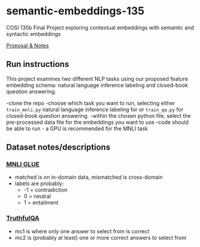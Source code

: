 # semantic-embeddings-135
COSI 135b Final Project exploring contextual embeddings with semantic and syntactic embeddings


[Proposal & Notes](https://docs.google.com/document/d/1TROsfiCp_7LEXnwlXVvwwOFQCagzEnc10vwqtuxpDoU/edit?usp=sharing)

## Run instructions
This project examines two different NLP tasks using our proposed feature embedding schema: natural language inference labeling and closed-book question answering.

 -clone the repo
 -choose which task you want to run, selecting either `train_mnli.py` natural language inference labeling for  or `train_qa.py` for closed-book question answering.
 -within the chosen python file, select the pre-processed data file for the embeddings you want to use
 -code should be able to run - a GPU is recommended for the MNLI task


## Dataset notes/descriptions
### [MNLI GLUE](https://huggingface.co/datasets/nyu-mll/glue)
 - matched is on in-domain data, mismatched is cross-domain
 - labels are probably:
   - -1 = contradiction
   - 0 = neutral
   - 1 = entailment


### [TruthfulQA](https://huggingface.co/datasets/truthfulqa/truthful_qa)
 - mc1 is where only one answer to select from is correct
 - mc2 is (probably at least) one or more correct answers to select from
